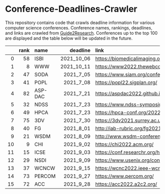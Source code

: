 # Conference-Deadlines-Crawler

This repository contains code that crawls deadline information for various computer science conferences. 
Conference names, rankings, deadlines, and links are crawled from [Guide2Research](https://www.guide2research.com/topconf/).
Conferences up to the top 100 are displayed and the table below will be updated in the future.

|    |   rank | name    |   deadline | link                                                  |
|---:|-------:|:--------|-----------:|:------------------------------------------------------|
|  0 |     58 | ISBI    | 2021_10_06 | https://biomedicalimaging.org/2022/                   |
|  1 |      8 | WWW     | 2021_10_11 | https://www2022.thewebconf.org/                       |
|  2 |     47 | SODA    |  2021_7_05 | https://www.siam.org/conferences/cm/conference/soda22 |
|  3 |     41 | POPL    |  2021_7_08 | https://popl22.sigplan.org/                           |
|  4 |     82 | ASP-DAC |  2021_7_21 | https://aspdac2022.github.io/index.html               |
|  5 |     32 | NDSS    |  2021_7_23 | https://www.ndss-symposium.org/ndss2022/              |
|  6 |     49 | HPCA    |  2021_7_23 | https://hpca-conf.org/2022/                           |
|  7 |     75 | 3DV     |  2021_7_30 | https://3dv2021.surrey.ac.uk/                         |
|  8 |     40 | FG      |  2021_8_01 | http://iab-rubric.org/fg2021/                         |
|  9 |     21 | WSDM    |  2021_8_09 | http://www.wsdm-conference.org/2022/                  |
| 10 |      9 | CHI     |  2021_9_02 | https://chi2022.acm.org/                              |
| 11 |     15 | ICSE    |  2021_9_03 | https://conf.researchr.org/home/icse-2022             |
| 12 |     29 | NSDI    |  2021_9_09 | https://www.usenix.org/conference/nsdi22              |
| 13 |     37 | WCNCW   |  2021_9_15 | https://wcnc2022.ieee-wcnc.org/                       |
| 14 |     73 | PERCOM  |  2021_9_27 | https://www.percom.org/                               |
| 15 |     72 | ACC     |  2021_9_28 | https://acc2022.a2c2.org/                             |
